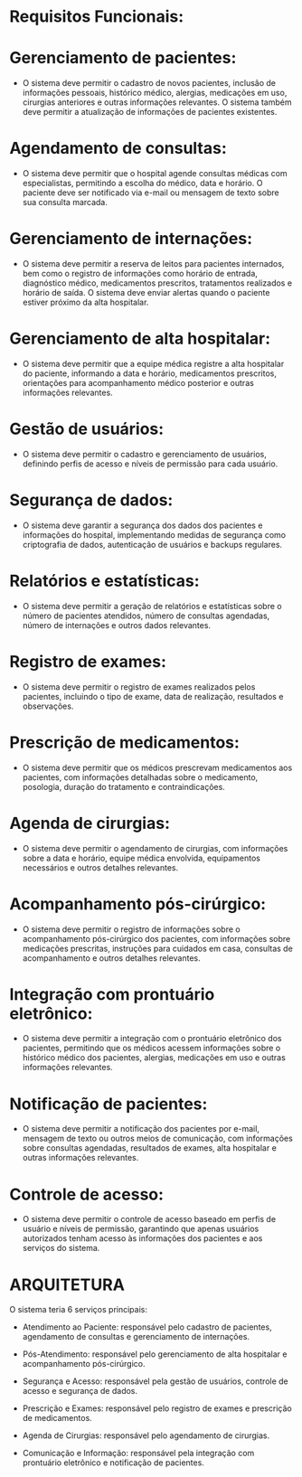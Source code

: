 # Requisitos Funcionais:

# Gerenciamento de pacientes: 

* O sistema deve permitir o cadastro de novos pacientes, inclusão de informações pessoais, histórico médico, alergias, medicações em uso, cirurgias anteriores e outras informações relevantes. O sistema também deve permitir a atualização de informações de pacientes existentes.

# Agendamento de consultas: 

* O sistema deve permitir que o hospital agende consultas médicas com especialistas, permitindo a escolha do médico, data e horário. O paciente deve ser notificado via e-mail ou mensagem de texto sobre sua consulta marcada.

# Gerenciamento de internações: 

* O sistema deve permitir a reserva de leitos para pacientes internados, bem como o registro de informações como horário de entrada, diagnóstico médico, medicamentos prescritos, tratamentos realizados e horário de saída. O sistema deve enviar alertas quando o paciente estiver próximo da alta hospitalar.

# Gerenciamento de alta hospitalar: 

* O sistema deve permitir que a equipe médica registre a alta hospitalar do paciente, informando a data e horário, medicamentos prescritos, orientações para acompanhamento médico posterior e outras informações relevantes.

# Gestão de usuários: 

* O sistema deve permitir o cadastro e gerenciamento de usuários, definindo perfis de acesso e níveis de permissão para cada usuário.

# Segurança de dados: 

* O sistema deve garantir a segurança dos dados dos pacientes e informações do hospital, implementando medidas de segurança como criptografia de dados, autenticação de usuários e backups regulares.

# Relatórios e estatísticas: 

* O sistema deve permitir a geração de relatórios e estatísticas sobre o número de pacientes atendidos, número de consultas agendadas, número de internações e outros dados relevantes.

# Registro de exames: 

* O sistema deve permitir o registro de exames realizados pelos pacientes, incluindo o tipo de exame, data de realização, resultados e observações.

# Prescrição de medicamentos: 

* O sistema deve permitir que os médicos prescrevam medicamentos aos pacientes, com informações detalhadas sobre o medicamento, posologia, duração do tratamento e contraindicações.

# Agenda de cirurgias: 

* O sistema deve permitir o agendamento de cirurgias, com informações sobre a data e horário, equipe médica envolvida, equipamentos necessários e outros detalhes relevantes.

# Acompanhamento pós-cirúrgico: 

* O sistema deve permitir o registro de informações sobre o acompanhamento pós-cirúrgico dos pacientes, com informações sobre medicações prescritas, instruções para cuidados em casa, consultas de acompanhamento e outros detalhes relevantes.

# Integração com prontuário eletrônico: 

* O sistema deve permitir a integração com o prontuário eletrônico dos pacientes, permitindo que os médicos acessem informações sobre o histórico médico dos pacientes, alergias, medicações em uso e outras informações relevantes.

# Notificação de pacientes: 

* O sistema deve permitir a notificação dos pacientes por e-mail, mensagem de texto ou outros meios de comunicação, com informações sobre consultas agendadas, resultados de exames, alta hospitalar e outras informações relevantes.

# Controle de acesso: 

* O sistema deve permitir o controle de acesso baseado em perfis de usuário e níveis de permissão, garantindo que apenas usuários autorizados tenham acesso às informações dos pacientes e aos serviços do sistema.

# ARQUITETURA

O sistema teria 6 serviços principais:

* Atendimento ao Paciente: responsável pelo cadastro de pacientes, agendamento de consultas e gerenciamento de internações.

* Pós-Atendimento: responsável pelo gerenciamento de alta hospitalar e acompanhamento pós-cirúrgico.

* Segurança e Acesso: responsável pela gestão de usuários, controle de acesso e segurança de dados.

* Prescrição e Exames: responsável pelo registro de exames e prescrição de medicamentos.

* Agenda de Cirurgias: responsável pelo agendamento de cirurgias.

* Comunicação e Informação: responsável pela integração com prontuário eletrônico e notificação de pacientes.


